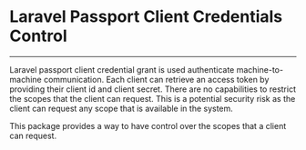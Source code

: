 # Laravel Passport Client Credentials Control

---
Laravel passport client credential grant is used authenticate machine-to-machine communication. Each client can retrieve
an access token by providing their client id and client secret. There are no capabilities to restrict the scopes that the
client can request. This is a potential security risk as the client can request any scope that is available in the system.

This package provides a way to have control over the scopes that a client can request.

